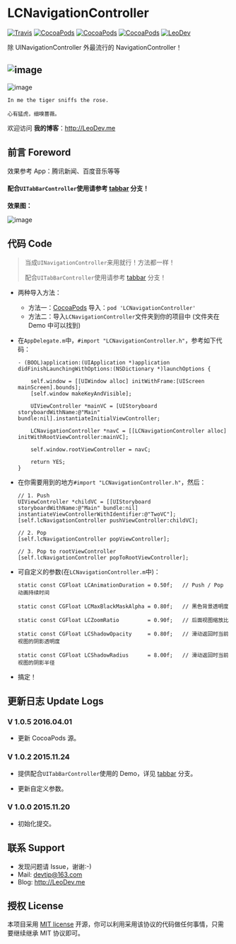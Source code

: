 # LCNavigationController

[![Travis](https://img.shields.io/travis/LeoiOS/LCNavigationController.svg?style=flat)](https://travis-ci.org/LeoiOS/LCNavigationController)
[![CocoaPods](https://img.shields.io/cocoapods/v/LCNavigationController.svg)](http://cocoadocs.org/docsets/LCNavigationController)
[![CocoaPods](https://img.shields.io/cocoapods/l/LCNavigationController.svg)](https://raw.githubusercontent.com/LeoiOS/LCNavigationController/master/LICENSE)
[![CocoaPods](https://img.shields.io/cocoapods/p/LCNavigationController.svg)](http://cocoadocs.org/docsets/LCNavigationController)
[![LeoDev](https://img.shields.io/badge/blog-LeoDev.me-brightgreen.svg)](http://leodev.me)

除 UINavigationController 外最流行的 NavigationController！

![image](https://github.com/LeoiOS/LCNavigationController/blob/master/LCNCDemo.gif)
---
![image](https://github.com/LeoiOS/LCNavigationController/blob/master/LCNCDemo.png)

````
In me the tiger sniffs the rose.

心有猛虎，细嗅蔷薇。
````

欢迎访问 **我的博客**：http://LeoDev.me


## 前言 Foreword

效果参考 App：腾讯新闻、百度音乐等等



#### 配合`UITabBarController`使用请参考 [tabbar](https://github.com/LeoiOS/LCNavigationController/tree/tabbar) 分支！

**效果图：**

![image](https://github.com/LeoiOS/LCNavigationController/blob/tabbar/LCNCTabbarDemo.gif)



## 代码 Code

> 当成`UINavigationController`来用就行！方法都一样！
>
> 配合`UITabBarController`使用请参考 [tabbar](https://github.com/LeoiOS/LCNavigationController/tree/tabbar) 分支！

* 两种导入方法：
  - 方法一：[CocoaPods](https://cocoapods.org/) 导入：`pod 'LCNavigationController'`
  - 方法二：导入`LCNavigationController`文件夹到你的项目中 (文件夹在 Demo 中可以找到)

* 在`AppDelegate.m`中，`#import "LCNavigationController.h"`，参考如下代码：

  ````objc
  - (BOOL)application:(UIApplication *)application didFinishLaunchingWithOptions:(NSDictionary *)launchOptions {

      self.window = [[UIWindow alloc] initWithFrame:[UIScreen mainScreen].bounds];
      [self.window makeKeyAndVisible];

      UIViewController *mainVC = [UIStoryboard storyboardWithName:@"Main" bundle:nil].instantiateInitialViewController;

      LCNavigationController *navC = [[LCNavigationController alloc] initWithRootViewController:mainVC];

      self.window.rootViewController = navC;

      return YES;
  }
  ````

* 在你需要用到的地方`#import "LCNavigationController.h"`，然后：

  ````objc
  // 1. Push
  UIViewController *childVC = [[UIStoryboard storyboardWithName:@"Main" bundle:nil] instantiateViewControllerWithIdentifier:@"TwoVC"];
  [self.lcNavigationController pushViewController:childVC];

  // 2. Pop
  [self.lcNavigationController popViewController];

  // 3. Pop to rootViewController
  [self.lcNavigationController popToRootViewController];
  ````

* 可自定义的参数(在`LCNavigationController.m`中)：

  ````objc
  static const CGFloat LCAnimationDuration = 0.50f;   // Push / Pop 动画持续时间

  static const CGFloat LCMaxBlackMaskAlpha = 0.80f;   // 黑色背景透明度

  static const CGFloat LCZoomRatio         = 0.90f;   // 后面视图缩放比

  static const CGFloat LCShadowOpacity     = 0.80f;   // 滑动返回时当前视图的阴影透明度

  static const CGFloat LCShadowRadius      = 8.00f;   // 滑动返回时当前视图的阴影半径
  ````

* 搞定！


## 更新日志 Update Logs

### V 1.0.5 2016.04.01

* 更新 CocoaPods 源。


### V 1.0.2 2015.11.24

* 提供配合`UITabBarController`使用的 Demo，详见 [tabbar](https://github.com/LeoiOS/LCNavigationController/tree/tabbar) 分支。

* 更新自定义参数。


### V 1.0.0 2015.11.20

* 初始化提交。



## 联系 Support

* 发现问题请 Issue，谢谢:-)
* Mail: devtip@163.com
* Blog: http://LeoDev.me



## 授权 License

本项目采用 [MIT license](http://opensource.org/licenses/MIT) 开源，你可以利用采用该协议的代码做任何事情，只需要继续继承 MIT 协议即可。
